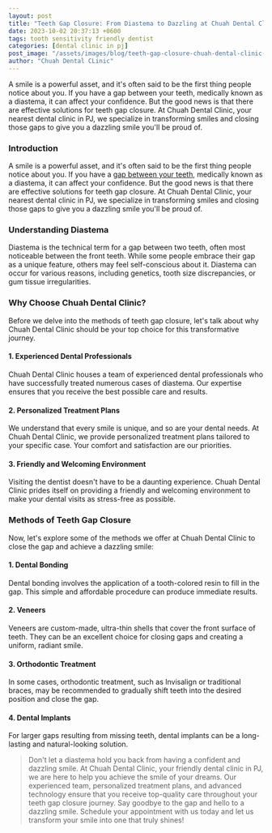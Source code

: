 ```yaml
---
layout: post
title: "Teeth Gap Closure: From Diastema to Dazzling at Chuah Dental Clinic, Your Friendly Dental Clinic in PJ"
date: 2023-10-02 20:37:13 +0600
tags: tooth sensitivity friendly dentist
categories: [dental clinic in pj]
post_image: "/assets/images/blog/teeth-gap-closure-chuah-dental-clinic-pj.png"
author: "Chuah Dental CLinic"
---
```


<p>A smile is a powerful asset, and it's often said to be the first thing people notice about you. If you have a gap between your teeth, medically known as a diastema, it can affect your confidence. But the good news is that there are effective solutions for teeth gap closure. At Chuah Dental Clinic, your nearest dental clinic in PJ, we specialize in transforming smiles and closing those gaps to give you a dazzling smile you'll be proud of.


<h3> <b>Introduction </b></h3> 
<p>A smile is a powerful asset, and it's often said to be the first thing people notice about you. If you have a <a href="#">gap between your teeth</a>, medically known as a diastema, it can affect your confidence. But the good news is that there are effective solutions for teeth gap closure. At Chuah Dental Clinic, your nearest dental clinic in PJ, we specialize in transforming smiles and closing those gaps to give you a dazzling smile you'll be proud of. </p>

<h3> <b>Understanding Diastema </b></h3> 
<p>Diastema is the technical term for a gap between two teeth, often most noticeable between the front teeth. While some people embrace their gap as a unique feature, others may feel self-conscious about it. Diastema can occur for various reasons, including genetics, tooth size discrepancies, or gum tissue irregularities. </p>

<h3> <b>Why Choose Chuah Dental Clinic?</b></h3> 
<p>Before we delve into the methods of teeth gap closure, let's talk about why Chuah Dental Clinic should be your top choice for this transformative journey.</p>

<h4>1. Experienced Dental Professionals</h4>
<p>Chuah Dental Clinic houses a team of experienced dental professionals who have successfully treated numerous cases of diastema. Our expertise ensures that you receive the best possible care and results.</p>

<h4>2. Personalized Treatment Plans</h4>
<p>We understand that every smile is unique, and so are your dental needs. At Chuah Dental Clinic, we provide personalized treatment plans tailored to your specific case. Your comfort and satisfaction are our priorities.</p>

<h4>3. Friendly and Welcoming Environment</h4>
<p>Visiting the dentist doesn't have to be a daunting experience. Chuah Dental Clinic prides itself on providing a friendly and welcoming environment to make your dental visits as stress-free as possible.</p>

<h3>Methods of Teeth Gap Closure</h3>
<p>Now, let's explore some of the methods we offer at Chuah Dental Clinic to close the gap and achieve a dazzling smile:</p>


<h4>1. Dental Bonding</h4>
<p>Dental bonding involves the application of a tooth-colored resin to fill in the gap. This simple and affordable procedure can produce immediate results.</p>

<h4>2. Veneers</h4>
<p>Veneers are custom-made, ultra-thin shells that cover the front surface of teeth. They can be an excellent choice for closing gaps and creating a uniform, radiant smile.</p>

<h4>3. Orthodontic Treatment</h4>
<p>In some cases, orthodontic treatment, such as Invisalign or traditional braces, may be recommended to gradually shift teeth into the desired position and close the gap.</p>

<h4>4. Dental Implants</h4>
<p>For larger gaps resulting from missing teeth, dental implants can be a long-lasting and natural-looking solution.</p>

<blockquote class="blockquote single-quote">
  <p> Don't let a diastema hold you back from having a confident and dazzling smile. At Chuah Dental Clinic, your friendly dental clinic in PJ, we are here to help you achieve the smile of your dreams. Our experienced team, personalized treatment plans, and advanced technology ensure that you receive top-quality care throughout your teeth gap closure journey. Say goodbye to the gap and hello to a dazzling smile. Schedule your appointment with us today and let us transform your smile into one that truly shines! </p>
</blockquote>